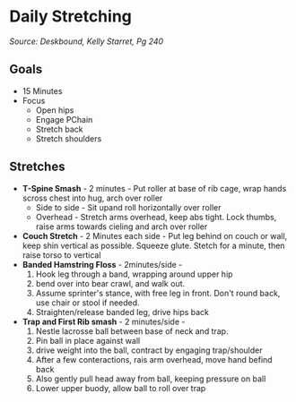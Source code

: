 # Daily Stretching
_Source: Deskbound, Kelly Starret, Pg 240_

## Goals
* 15 Minutes
* Focus
  * Open hips
  * Engage PChain
  * Stretch back
  * Stretch shoulders

## Stretches
* __T-Spine Smash__ - 2 minutes - Put roller at base of rib cage, wrap hands scross chest into hug, arch over roller
  * Side to side - Sit upand roll horizontally over roller
  * Overhead - Stretch arms overhead, keep abs tight. Lock thumbs, raise arms towards cieling and arch over roller
* __Couch Stretch__ - 2 Minutes each side - Put leg behind on couch or wall, keep shin vertical as possible. Squeeze glute. Stetch for a minute, then raise torso to vertical
* __Banded Hamstring Floss__ - 2minutes/side - 
  1. Hook leg through a band, wrapping around upper hip
  1. bend over into bear crawl, and walk out. 
  1. Assume sprinter's stance, with free leg in front. Don't round back, use chair or stool if needed.
  1. Straighten/release banded leg, drive hips back
* __Trap and First Rib smash__ - 2 minutes/side - 
  1. Nestle lacrosse ball between base of neck and trap. 
  1. Pin ball in place against wall
  1. drive weight into the ball, contract by engaging trap/shoulder
  1. After a few conteractions, rais arm overhead, move hand befind back
  1. Also gently pull head away from ball, keeping pressure on ball
  1. Lower upper buody, allow ball to roll over trap
